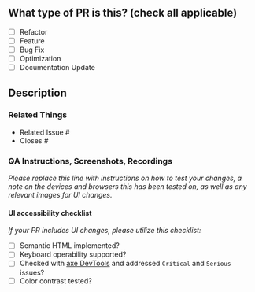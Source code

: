 ## What type of PR is this? (check all applicable)

- [ ] Refactor
- [ ] Feature
- [ ] Bug Fix
- [ ] Optimization
- [ ] Documentation Update

## Description

### Related Things

- Related Issue #
- Closes #

### QA Instructions, Screenshots, Recordings

_Please replace this line with instructions on how to test your changes, a note
on the devices and browsers this has been tested on, as well as any relevant
images for UI changes._

#### UI accessibility checklist

_If your PR includes UI changes, please utilize this checklist:_
- [ ] Semantic HTML implemented?
- [ ] Keyboard operability supported?
- [ ] Checked with [axe DevTools](https://www.deque.com/axe/) and addressed `Critical` and `Serious` issues?
- [ ] Color contrast tested?
